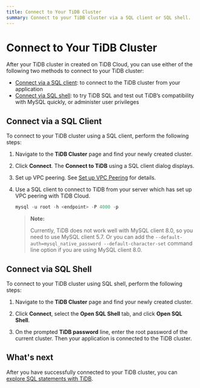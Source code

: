 ```yaml
---
title: Connect to Your TiDB Cluster
summary: Connect to your TiDB cluster via a SQL client or SQL shell.
---
```


# Connect to Your TiDB Cluster

After your TiDB cluster in created on TiDB Cloud, you can use either of the following two methods to connect to your TiDB cluster:

- [Connect via a SQL client](#connect-via-a-sql-client): to connect to the TiDB cluster from your application
- [Connect via SQL shell](#connect-via-sql-shell): to try TiDB SQL and test out TiDB’s compatibility with MySQL quickly, or administer user privileges

## Connect via a SQL Client

To connect to your TiDB cluster using a SQL client, perform the following steps:

1. Navigate to the **TiDB Cluster** page and find your newly created cluster.

2. Click **Connect**. The **Connect to TiDB** using a SQL client dialog displays.

3. Set up VPC peering. See [Set up VPC Peering](set-up-vpc-peering-connections.md) for details.

4. Use a SQL client to connect to TiDB from your server which has set up VPC peering with TiDB Cloud.

    ```sql
    mysql -u root -h <endpoint> -P 4000 -p
    ```

    > **Note:**
    >
    > Currently, TiDB does not work well with MySQL client 8.0, so you need to use MySQL client 5.7. Or you can add the `--default-auth=mysql_native_password --default-character-set` command line option if you are using MySQL client 8.0.

## Connect via SQL Shell

To connect to your TiDB cluster using SQL shell, perform the following steps:

1. Navigate to the **TiDB Cluster** page and find your newly created cluster.

2. Click **Connect**, select the **Open SQL Shell** tab, and click **Open SQL Shell**.

3. On the prompted **TiDB password** line, enter the root password of the current cluster. Then your application is connected to the TiDB cluster.

## What's next

After you have successfully connected to your TiDB cluster, you can [explore SQL statements with TiDB](https://pingcap.com/docs/stable/basic-sql-operations/).